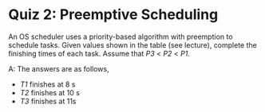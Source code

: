 # Quiz 2: Preemptive Scheduling

An OS scheduler uses a priority-based algorithm with preemption to schedule tasks. Given values shown in the table (see lecture), complete the finishing times of each task. Assume that _P3_ < _P2_ < _P1_.

A: The answers are as follows,

- _T1_ finishes at 8 s
- _T2_ finishes at 10 s
- _T3_ finishes at 11s
